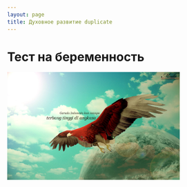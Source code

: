 ```yaml
---
layout: page
title: Духовное развитие duplicate
---
```


# Тест на беременность

<img src="/images/slider/Гаруда2).jpg" alt="Это просто тестовая картинка Божественного Гаруды" class="pull-left" title="Title" width="400" />



